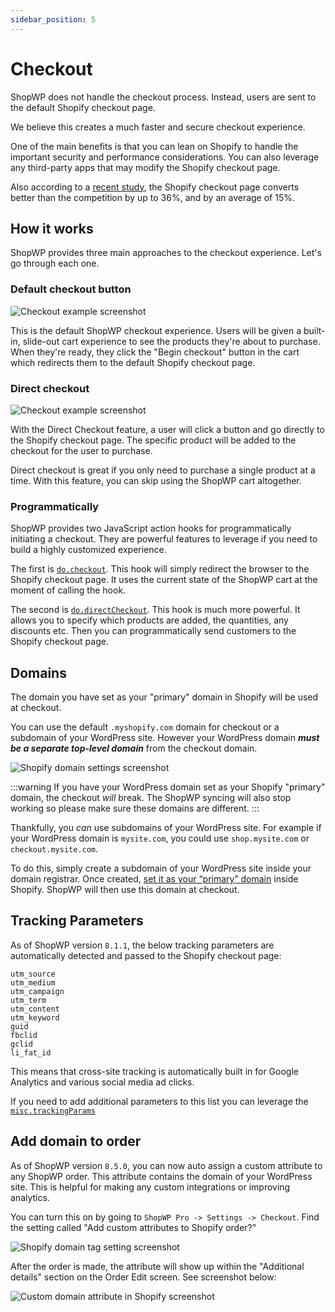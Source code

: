```yaml
---
sidebar_position: 5
---
```


# Checkout

ShopWP does not handle the checkout process. Instead, users are sent to the default Shopify checkout page.

We believe this creates a much faster and secure checkout experience.

One of the main benefits is that you can lean on Shopify to handle the important security and performance considerations. You can also leverage any third-party apps that may modify the Shopify checkout page.

Also according to a [recent study](https://www.shopify.com/enterprise/shopify-checkout), the Shopify checkout page converts better than the competition by up to 36%, and by an average of 15%.

## How it works

ShopWP provides three main approaches to the checkout experience. Let's go through each one.

### Default checkout button

![Checkout example screenshot](./assets/checkout-2.png)

This is the default ShopWP checkout experience. Users will be given a built-in, slide-out cart experience to see the products they're about to purchase. When they're ready, they click the "Begin checkout" button in the cart which redirects them to the default Shopify checkout page.

### Direct checkout

![Checkout example screenshot](./assets/checkout-3.png)

With the Direct Checkout feature, a user will click a button and go directly to the Shopify checkout page. The specific product will be added to the checkout for the user to purchase.

Direct checkout is great if you only need to purchase a single product at a time. With this feature, you can skip using the ShopWP cart altogether.

### Programmatically

ShopWP provides two JavaScript action hooks for programmatically initiating a checkout. They are powerful features to leverage if you need to build a highly customized experience.

The first is [`do.checkout`](/javascript-actions#docheckout). This hook will simply redirect the browser to the Shopify checkout page. It uses the current state of the ShopWP cart at the moment of calling the hook.

The second is [`do.directCheckout`](/javascript-actions#dodirectcheckout). This hook is much more powerful. It allows you to specify which products are added, the quantities, any discounts etc. Then you can programmatically send customers to the Shopify checkout page.

## Domains

The domain you have set as your "primary" domain in Shopify will be used at checkout.

You can use the default `.myshopify.com` domain for checkout or a subdomain of your WordPress site. However your WordPress domain _**must be a separate top-level domain**_ from the checkout domain.

![Shopify domain settings screenshot](./assets/checkout-4.jpg)

:::warning
If you have your WordPress domain set as your Shopify "primary" domain, the checkout _will_ break. The ShopWP syncing will also stop working so please make sure these domains are different.
:::

Thankfully, you _can_ use subdomains of your WordPress site. For example if your WordPress domain is `mysite.com`, you could use `shop.mysite.com` or `checkout.mysite.com`.

To do this, simply create a subdomain of your WordPress site inside your domain registrar. Once created, [set it as your “primary” domain](https://help.shopify.com/en/manual/domains/add-a-domain) inside Shopify. ShopWP will then use this domain at checkout.

## Tracking Parameters

As of ShopWP version `8.1.1`, the below tracking parameters are automatically detected and passed to the Shopify checkout page:

```
utm_source
utm_medium
utm_campaign
utm_term
utm_content
utm_keyword
guid
fbclid
gclid
li_fat_id
```

This means that cross-site tracking is automatically built in for Google Analytics and various social media ad clicks.

If you need to add additional parameters to this list you can leverage the [`misc.trackingParams`](/javascript-filters#misctrackingparams)

## Add domain to order

As of ShopWP version `8.5.0`, you can now auto assign a custom attribute to any ShopWP order. This attribute contains the domain of your WordPress site. This is helpful for making any custom integrations or improving analytics.

You can turn this on by going to `ShopWP Pro -> Settings -> Checkout`. Find the setting called "Add custom attributes to Shopify order?"

![Shopify domain tag setting screenshot](./assets/checkout-tag-setting.png)

After the order is made, the attribute will show up within the "Additional details" section on the Order Edit screen. See screenshot below:

![Custom domain attribute in Shopify screenshot](./assets/checkout-tag.png)
